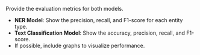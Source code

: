 Provide the evaluation metrics for both models.

- **NER Model**: Show the precision, recall, and F1-score for each entity type.
- **Text Classification Model**: Show the accuracy, precision, recall, and F1-score.
- If possible, include graphs to visualize performance.